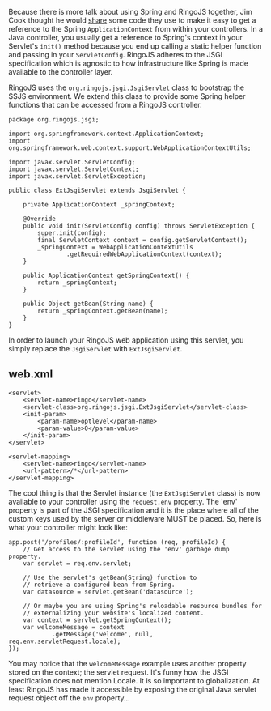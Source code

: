 Because there is more talk about using Spring and RingoJS together, Jim Cook thought he would [share][1] some code they use to make it easy to get a reference to the Spring `ApplicationContext` from within your controllers. In a Java controller, you usually get a reference to Spring's context in your Servlet's `init()` method because you end up calling a static helper function and passing in your `ServletConfig`. RingoJS adheres to the JSGI specification which is agnostic to how infrastructure like Spring is made available to the controller layer.

RingoJS uses the `org.ringojs.jsgi.JsgiServlet` class to bootstrap the SSJS environment. We extend this class to provide some Spring helper functions that can be accessed from a RingoJS controller.

    package org.ringojs.jsgi;

    import org.springframework.context.ApplicationContext;
    import org.springframework.web.context.support.WebApplicationContextUtils;

    import javax.servlet.ServletConfig;
    import javax.servlet.ServletContext;
    import javax.servlet.ServletException;

    public class ExtJsgiServlet extends JsgiServlet {

        private ApplicationContext _springContext;

        @Override
        public void init(ServletConfig config) throws ServletException {
            super.init(config);
            final ServletContext context = config.getServletContext();
            _springContext = WebApplicationContextUtils
                    .getRequiredWebApplicationContext(context);
        }

        public ApplicationContext getSpringContext() {
            return _springContext;
        }

        public Object getBean(String name) {
            return _springContext.getBean(name);
        }
    }

In order to launch your RingoJS web application using this servlet, you simply replace the `JsgiServlet` with `ExtJsgiServlet`.

## web.xml

    <servlet>
        <servlet-name>ringo</servlet-name>
        <servlet-class>org.ringojs.jsgi.ExtJsgiServlet</servlet-class>
        <init-param>
            <param-name>optlevel</param-name>
            <param-value>0</param-value>
        </init-param>
    </servlet>

    <servlet-mapping>
        <servlet-name>ringo</servlet-name>
        <url-pattern>/*</url-pattern>
    </servlet-mapping>

The cool thing is that the Servlet instance (the `ExtJsgiServlet` class) is now available to your controller using the `request.env` property. The 'env' property is part of the JSGI specification and it is the place where all of the custom keys used by the server or middleware MUST be placed. So, here is what your controller might look like:

    app.post('/profiles/:profileId', function (req, profileId) {
        // Get access to the servlet using the 'env' garbage dump property.
        var servlet = req.env.servlet;
        
        // Use the servlet's getBean(String) function to 
        // retrieve a configured bean from Spring.
        var datasource = servlet.getBean('datasource');

        // Or maybe you are using Spring's reloadable resource bundles for 
        // externalizing your website's localized content.
        var context = servlet.getSpringContext();
        var welcomeMessage = context
                .getMessage('welcome', null, req.env.servletRequest.locale);
    });
 
You may notice that the `welcomeMessage` example uses another property stored on the context; the servlet request. It's funny how the JSGI specification does not mention Locale. It is so important to globalization. At least RingoJS has made it accessible by exposing the original Java servlet request object off the `env` property...

  [1]: http://groups.google.com/group/ringojs/browse_frm/thread/2ded4b08c2fd6571?hl=en